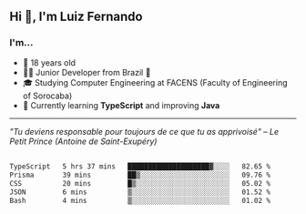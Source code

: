 <h2>Hi 👋, I'm Luiz Fernando</h2>

### I'm...
* 🤟 18 years old
* 👨‍💻 Junior Developer from Brazil 💚
* 🎓 Studying Computer Engineering at FACENS (Faculty of Engineering of Sorocaba)
* 🔭 Currently learning **TypeScript** and improving **Java**

---

_"Tu deviens responsable pour toujours de ce que tu as apprivoisé" – Le Petit Prince (Antoine de Saint-Exupéry)_

##

<!--START_SECTION:waka-->

```txt
TypeScript   5 hrs 37 mins   ████████████████████▓░░░░   82.65 %
Prisma       39 mins         ██▒░░░░░░░░░░░░░░░░░░░░░░   09.76 %
CSS          20 mins         █▒░░░░░░░░░░░░░░░░░░░░░░░   05.02 %
JSON         6 mins          ▒░░░░░░░░░░░░░░░░░░░░░░░░   01.52 %
Bash         4 mins          ▒░░░░░░░░░░░░░░░░░░░░░░░░   01.02 %
```

<!--END_SECTION:waka-->
